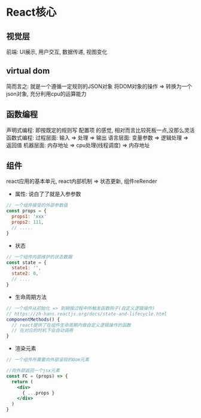 # React核心

## 视觉层
前端: UI展示, 用户交互, 数据传递, 视图变化

## virtual dom
简而言之: 就是一个遵循一定规则的JSON对象
将DOM对象的操作 => 转换为一个json对象, 充分利用cpu的运算能力

## 函数编程
声明式编程: 即按既定的规则写 配置项 的感觉, 相对而言比较死板一点,没那么灵活
函数式编程: 
     过程层面: 输入 => 处理 => 输出
     语言层面: 变量参数 => 逻辑处理 => 返回值 
     机器层面: 内存地址 => cpu处理(线程调度) => 内存地址

## 组件
react应用的基本单元, react内部机制 => 状态更新, 组件reRender

- 属性: 说白了了就是入参参数
```js
// 一个组件接受的外部参数值
const props = {
  props1: 'xxx'
  props2: 111,
  // .....
}
```

- 状态
```js
// 一个组件内部维护的状态数据
const state = {
  state1: '',
  state2: 0,
  // ....
}

```

- 生命周期方法
```js
// 一个组件从初始化 => 到销毁过程中所触发函数钩子(自定义逻辑操作)
// https://zh-hans.reactjs.org/docs/state-and-lifecycle.html
componentMethods() {
  // react提供了在组件生命周期内做自定义逻辑操作的函数
  // 在对应的时机下会自动调用
}

```

- 渲染元素
```jsx
// 一个组件所需要向外部呈现的dom元素

//向外部返回一个jsx元素
const FC = (props) => {
  return (
    <div>
      { ...props }
    </div>
  )
}

```

